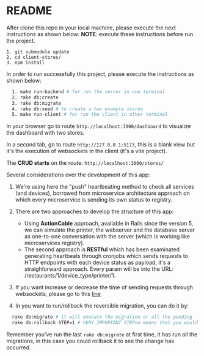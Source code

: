 # README

After clone this repo in your local machine, please execute the next instructions as shown below:
**NOTE**: execute these instructions before run the project.
```
1. git submodule update
2. cd client-stores/
3. npm install
```

In order to run successfully this project, please execute the instructions as shown below:

```bash
  1. make run-backend # for run the server in one terminal
  2. rake db:create
  3. rake db:migrate
  4. rake db:seed # to create a two example stores
  5. make run-client # for run the client in other terminal
```

In your browser go to route ```http://localhost:3000/dashboard``` to visualize the dashboard with two stores.

In a second tab, go to route ```http://127.0.0.1:5173```, this is a blank view but it's the execution of websockets in the client (it's a vite project).

The **CRUD starts** on the route: ```http://localhost:3000/stores/```

Several considerations over the development of this app:

1. We're using here the "push" heartbeating method to check all services (and devices), borrowed from microservice architecture approach on which every microservice is sending its own status to registry.

2. There are two approaches to develop the structure of this app:
   - Using **ActionCable** approach, available in Rails since the version 5, we can simulate the printer, the webserver and the database server as one-to-one conversation with the server (which is working like microservices registry).
   - The second approach is **RESTful** which has been examinated generating heartbeats through cronjobs which sends requests to HTTP endpoints with each device status as payload, it's a straighforward approach. Every param will be into the URL: /restaurants/1/device_type/printer/1.

3. If you want increase or decrease the time of sending requests through websockets, please go to this [line](https://github.com/yescorihuela/client-stores/blob/20dce73a8e3aeffd1edf2caab7908ad1f75e1cd7/main.js#L64)

4. In you want to run/rollback the reversible migration, you can do it by:
  ```bash
    rake db:migrate # it will execute the migration or all the pending
    rake db:rollback STEP=1 # VERY IMPORTANT STEP=n means that you would run just 1 step or 2 if you want to check step by step the executed migrations
  ```
Remember you've run the last ```rake db:migrate``` at first time, it has run all the migrations, in this case you could rollback it to see the change has occurred.